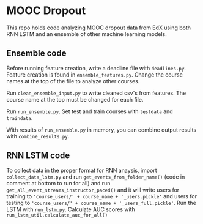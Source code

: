 # MOOC Dropout
This repo holds code analyzing MOOC dropout data from EdX
using both RNN LSTM and an ensemble of other machine learning models.

## Ensemble code
Before running feature creation, write a deadline file with `deadlines.py`.
Feature creation is found in `ensemble_features.py`.
Change the course names at the top of the file to analyze other courses.

Run `clean_ensemble_input.py` to write cleaned csv's from features.
The course name at the top must be changed for each file.

Run `run_ensemble.py`. Set test and train courses with `testdata` and `traindata`.

With results of `run_ensemble.py` in memory, you can combine output results with `combine_results.py`.


## RNN LSTM code
To collect data in the proper format for RNN anaysis, import `collect_data_lstm.py`
and run `get_events_from_folder_name()` (code in comment at bottom to run for all)
and run `get_all_event_streams_instructor_paced()`
and it will write users for training to `'course_users/' + course_name + '_users.pickle'`
and users for testing to `'course_users/' + course_name + '_users_full.pickle'`.
Run the LSTM with `run_lstm.py`.
Calculate AUC scores with `run_lstm_util.calculate_auc_for_all()`
